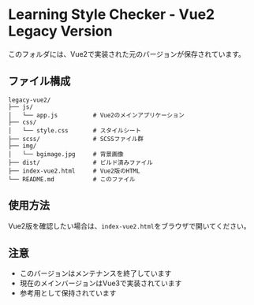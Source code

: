 # Learning Style Checker - Vue2 Legacy Version

このフォルダには、Vue2で実装された元のバージョンが保存されています。

## ファイル構成

```
legacy-vue2/
├── js/
│   └── app.js          # Vue2のメインアプリケーション
├── css/
│   └── style.css       # スタイルシート
├── scss/               # SCSSファイル群
├── img/
│   └── bgimage.jpg     # 背景画像
├── dist/               # ビルド済みファイル
├── index-vue2.html     # Vue2版のHTML
└── README.md           # このファイル
```

## 使用方法

Vue2版を確認したい場合は、`index-vue2.html`をブラウザで開いてください。

## 注意

- このバージョンはメンテナンスを終了しています
- 現在のメインバージョンはVue3で実装されています
- 参考用として保持されています
